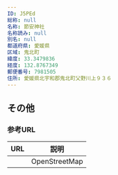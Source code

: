 ```yaml
---
ID: J5PEd
総称: null
名称: 節安神社
名称読み: null
別名: null
都道府県: 愛媛県
区域: 鬼北町
緯度: 33.3479836
経度: 132.8767349
郵便番号: 7981505
住所: 愛媛県北宇和郡鬼北町父野川上９３６
---
```


## その他

### 参考URL

| URL | 説明          |
| --- | ------------- |
|     | OpenStreetMap |
